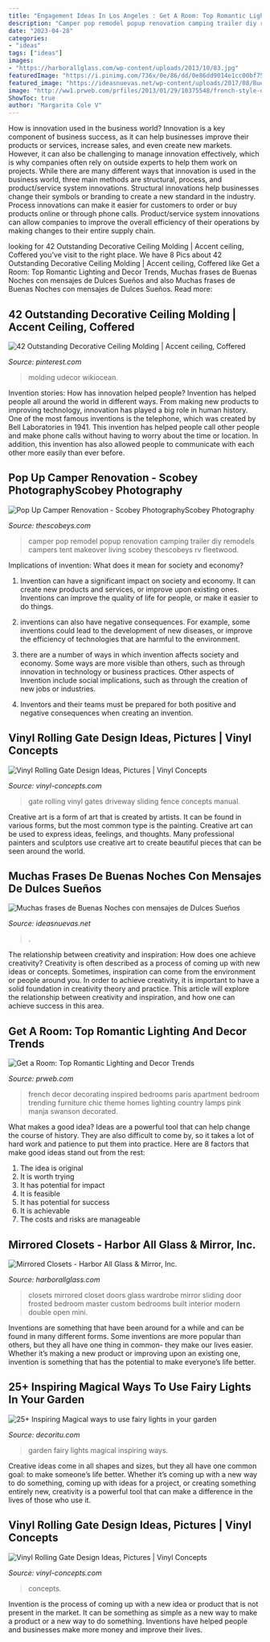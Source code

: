 ```yaml
---
title: "Engagement Ideas In Los Angeles : Get A Room: Top Romantic Lighting And Decor Trends"
description: "Camper pop remodel popup renovation camping trailer diy remodels campers tent makeover living scobey thescobeys rv fleetwood"
date: "2023-04-28"
categories:
- "ideas"
tags: ["ideas"]
images:
- "https://harborallglass.com/wp-content/uploads/2013/10/83.jpg"
featuredImage: "https://i.pinimg.com/736x/0e/86/dd/0e86dd9014e1cc00bf75a4a3e39084a0.jpg"
featured_image: "https://ideasnuevas.net/wp-content/uploads/2017/08/BuenasNoches4001-500x889.jpg"
image: "http://ww1.prweb.com/prfiles/2013/01/29/10375548/french-style-decorating.jpg"
ShowToc: true
author: "Margarita Cole V"
---
```



How is innovation used in the business world?
Innovation is a key component of business success, as it can help businesses improve their products or services, increase sales, and even create new markets. However, it can also be challenging to manage innovation effectively, which is why companies often rely on outside experts to help them work on projects. 
While there are many different ways that innovation is used in the business world, three main methods are structural, process, and product/service system innovations. Structural innovations help businesses change their symbols or branding to create a new standard in the industry. Process innovations can make it easier for customers to order or buy products online or through phone calls. Product/service system innovations can allow companies to improve the overall efficiency of their operations by making changes to their entire supply chain.

	

		
looking for 42 Outstanding Decorative Ceiling Molding | Accent ceiling, Coffered you've visit to the right place. We have 8 Pics about 42 Outstanding Decorative Ceiling Molding | Accent ceiling, Coffered like Get a Room: Top Romantic Lighting and Decor Trends, Muchas frases de Buenas Noches con mensajes de Dulces Sueños and also Muchas frases de Buenas Noches con mensajes de Dulces Sueños. Read more:
		
    
## 42 Outstanding Decorative Ceiling Molding | Accent Ceiling, Coffered

<img loading=lazy src="https://i.pinimg.com/736x/0e/86/dd/0e86dd9014e1cc00bf75a4a3e39084a0.jpg" onerror="this.onerror=null;this.src='https://tse1.mm.bing.net/th?id=OIP.iQRFXc4p0nBPT0bsfOWaVwHaLH&amp;pid=15.1';" alt="42 Outstanding Decorative Ceiling Molding | Accent ceiling, Coffered">

_Source: pinterest.com_

>molding udecor wikiocean. 

	

Invention stories: How has innovation helped people?
Invention has helped people all around the world in different ways. From making new products to improving technology, innovation has played a big role in human history. One of the most famous inventions is the telephone, which was created by Bell Laboratories in 1941. This invention has helped people call other people and make phone calls without having to worry about the time or location. In addition, this invention has also allowed people to communicate with each other more easily than ever before.

    
## Pop Up Camper Renovation - Scobey PhotographyScobey Photography

<img loading=lazy src="http://thescobeys.com/wp-content/uploads/2018/05/PopUpCamper_0005-684x1024.jpg" onerror="this.onerror=null;this.src='https://tse4.mm.bing.net/th?id=OIP.P52zmVa8poKt2s-XDeEdWQHaLF&amp;pid=15.1';" alt="Pop Up Camper Renovation - Scobey PhotographyScobey Photography">

_Source: thescobeys.com_

>camper pop remodel popup renovation camping trailer diy remodels campers tent makeover living scobey thescobeys rv fleetwood. 

	

Implications of invention: What does it mean for society and economy?
1. Invention can have a significant impact on society and economy. It can create new products and services, or improve upon existing ones. Inventions can improve the quality of life for people, or make it easier to do things.
2. inventions can also have negative consequences. For example, some inventions could lead to the development of new diseases, or improve the efficiency of technologies that are harmful to the environment.

3. there are a number of ways in which invention affects society and economy. Some ways are more visible than others, such as through innovation in technology or business practices. Other aspects of Invention include social implications, such as through the creation of new jobs or industries.

4. Inventors and their teams must be prepared for both positive and negative consequences when creating an invention.

    
## Vinyl Rolling Gate Design Ideas, Pictures | Vinyl Concepts

<img loading=lazy src="https://vinyl-concepts.com/wp-content/uploads/2016/06/vinyl-rolling-gate-12.jpg" onerror="this.onerror=null;this.src='https://tse4.mm.bing.net/th?id=OIP.Y13GlfXhm568S_1PFEXcQAHaFj&amp;pid=15.1';" alt="Vinyl Rolling Gate Design Ideas, Pictures | Vinyl Concepts">

_Source: vinyl-concepts.com_

>gate rolling vinyl gates driveway sliding fence concepts manual. 

	

Creative art is a form of art that is created by artists. It can be found in various forms, but the most common type is the painting. Creative art can be used to express ideas, feelings, and thoughts. Many professional painters and sculptors use creative art to create beautiful pieces that can be seen around the world.

    
## Muchas Frases De Buenas Noches Con Mensajes De Dulces Sueños

<img loading=lazy src="https://ideasnuevas.net/wp-content/uploads/2017/08/BuenasNoches4001-500x889.jpg" onerror="this.onerror=null;this.src='https://tse2.mm.bing.net/th?id=OIP.q-mWeJrCUomQ_3no8CHUQAHaNK&amp;pid=15.1';" alt="Muchas frases de Buenas Noches con mensajes de Dulces Sueños">

_Source: ideasnuevas.net_

>. 

	

The relationship between creativity and inspiration: How does one achieve creativity?
Creativity is often described as a process of coming up with new ideas or concepts. Sometimes, inspiration can come from the environment or people around you. In order to achieve creativity, it is important to have a solid foundation in creativity theory and practice. This article will explore the relationship between creativity and inspiration, and how one can achieve success in this area.

    
## Get A Room: Top Romantic Lighting And Decor Trends

<img loading=lazy src="http://ww1.prweb.com/prfiles/2013/01/29/10375548/french-style-decorating.jpg" onerror="this.onerror=null;this.src='https://tse4.mm.bing.net/th?id=OIP.FIX5Uz3ipkri728pRejmaAHaJ3&amp;pid=15.1';" alt="Get a Room: Top Romantic Lighting and Decor Trends">

_Source: prweb.com_

>french decor decorating inspired bedrooms paris apartment bedroom trending furniture chic theme homes lighting country lamps pink manja swanson decorated. 

	

What makes a good idea?
Ideas are a powerful tool that can help change the course of history. They are also difficult to come by, so it takes a lot of hard work and patience to put them into practice. Here are 8 factors that make good ideas stand out from the rest: 
1. The idea is original 
2. It is worth trying 
3. It has potential for impact 
4. It is feasible 
5. It has potential for success 
6. It is achievable 
7. The costs and risks are manageable 

    
## Mirrored Closets - Harbor All Glass &amp; Mirror, Inc.

<img loading=lazy src="https://harborallglass.com/wp-content/uploads/2013/10/83.jpg" onerror="this.onerror=null;this.src='https://tse3.mm.bing.net/th?id=OIP.JSaSN4fJn6sUTPMOFPAD_wHaJ4&amp;pid=15.1';" alt="Mirrored Closets - Harbor All Glass &amp; Mirror, Inc.">

_Source: harborallglass.com_

>closets mirrored closet doors glass wardrobe mirror sliding door frosted bedroom master custom bedrooms built interior modern double open mini. 

	

Inventions are something that have been around for a while and can be found in many different forms. Some inventions are more popular than others, but they all have one thing in common- they make our lives easier. Whether it’s making a new product or improving upon an existing one, invention is something that has the potential to make everyone’s life better.

    
## 25+ Inspiring Magical Ways To Use Fairy Lights In Your Garden

<img loading=lazy src="https://decoritu.com/wp-content/uploads/2020/08/25-Inspiring-Magical-ways-to-use-fairy-lights-in-your-garden-5.jpg" onerror="this.onerror=null;this.src='https://tse4.mm.bing.net/th?id=OIP.LeTxO_on5CGzBDH9MyWMoQHaJ4&amp;pid=15.1';" alt="25+ Inspiring Magical ways to use fairy lights in your garden">

_Source: decoritu.com_

>garden fairy lights magical inspiring ways. 

	

Creative ideas come in all shapes and sizes, but they all have one common goal: to make someone’s life better. Whether it’s coming up with a new way to do something, coming up with ideas for a project, or creating something entirely new, creativity is a powerful tool that can make a difference in the lives of those who use it.

    
## Vinyl Rolling Gate Design Ideas, Pictures | Vinyl Concepts

<img loading=lazy src="https://vinyl-concepts.com/wp-content/uploads/2016/06/vinyl-rolling-gate-06.jpg" onerror="this.onerror=null;this.src='https://tse1.mm.bing.net/th?id=OIP.M67fRVOES6NjYEQlw7SOkQHaFj&amp;pid=15.1';" alt="Vinyl Rolling Gate Design Ideas, Pictures | Vinyl Concepts">

_Source: vinyl-concepts.com_

>concepts. 

	

Invention is the process of coming up with a new idea or product that is not present in the market. It can be something as simple as a new way to make a product or a new way to do something. Inventions have helped people and businesses make more money and improve their lives.


